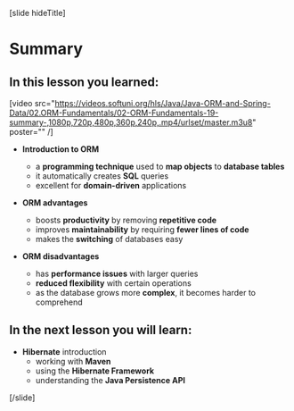[slide hideTitle]
# Summary

## In this lesson you learned:

[video src="https://videos.softuni.org/hls/Java/Java-ORM-and-Spring-Data/02.ORM-Fundamentals/02-ORM-Fundamentals-19-summary-,1080p,720p,480p,360p,240p,.mp4/urlset/master.m3u8" poster="" /]

- **Introduction to ORM**
  * a **programming technique** used to **map objects** to **database tables**
  * it automatically creates **SQL** queries
  * excellent for **domain-driven** applications

- **ORM advantages**
  * boosts **productivity** by removing **repetitive code**
  * improves **maintainability** by requiring **fewer lines of code**
  * makes the **switching** of databases easy

- **ORM disadvantages**
  * has **performance issues** with larger queries
  * **reduced flexibility** with certain operations
  * as the database grows more **complex**, it becomes harder to comprehend


## In the next lesson you will learn:
- **Hibernate** introduction
  * working with **Maven**
  * using the **Hibernate Framework**
  * understanding the **Java Persistence API**

[/slide]

